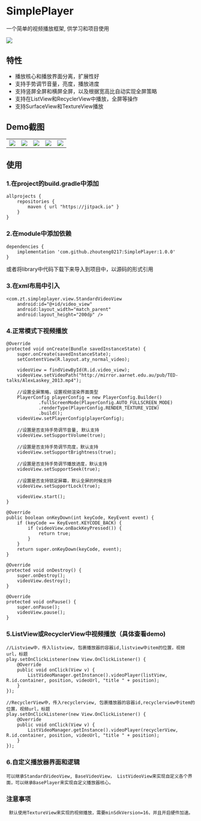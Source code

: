 # SimplePlayer
一个简单的视频播放框架, 供学习和项目使用

[![](https://jitpack.io/v/zhouteng0217/SimplePlayer.svg)](https://jitpack.io/#zhouteng0217/SimplePlayer)

## 特性
* 播放核心和播放界面分离，扩展性好
* 支持手势调节音量，亮度，播放进度
* 支持竖屏全屏和横屏全屏，以及根据宽高比自动实现全屏策略
* 支持在ListView和RecyclerView中播放，全屏等操作
* 支持SurfaceView和TextureView播放

## Demo截图

|  |  |  |  |  |
|:--:|:--:|---:|:--:|:--:|
|![](https://raw.githubusercontent.com/zhouteng0217/SimplePlayer/master/app/src/main/assets/1.png)|![](https://raw.githubusercontent.com/zhouteng0217/SimplePlayer/master/app/src/main/assets/2.png)|![](https://raw.githubusercontent.com/zhouteng0217/SimplePlayer/master/app/src/main/assets/3.png)|![](https://raw.githubusercontent.com/zhouteng0217/SimplePlayer/master/app/src/main/assets/4.png)|![](https://raw.githubusercontent.com/zhouteng0217/SimplePlayer/master/app/src/main/assets/5.png)|

## 使用

### 1.在project的build.gradle中添加

```
allprojects {
    repositories {
        maven { url "https://jitpack.io" }
    }
}
```

### 2.在module中添加依赖

```
dependencies {
    implementation 'com.github.zhouteng0217:SimplePlayer:1.0.0'
}
```

或者将library中代码下载下来导入到项目中，以源码的形式引用

### 3.在xml布局中引入

```
<com.zt.simpleplayer.view.StandardVideoView
    android:id="@+id/video_view"
    android:layout_width="match_parent"
    android:layout_height="200dp" />
```

### 4.正常模式下视频播放

```
@Override
protected void onCreate(Bundle savedInstanceState) {
    super.onCreate(savedInstanceState);
    setContentView(R.layout.aty_normal_video);

    videoView = findViewById(R.id.video_view);
    videoView.setVideoPath("http://mirror.aarnet.edu.au/pub/TED-talks/AlexLaskey_2013.mp4");

    //设置全屏策略，设置视频渲染界面类型
    PlayerConfig playerConfig = new PlayerConfig.Builder()
            .fullScreenMode(PlayerConfig.AUTO_FULLSCREEN_MODE)
            .renderType(PlayerConfig.RENDER_TEXTURE_VIEW)
            .build();
    videoView.setPlayerConfig(playerConfig);

    //设置是否支持手势调节音量, 默认支持
    videoView.setSupportVolume(true);

    //设置是否支持手势调节亮度，默认支持
    videoView.setSupportBrightness(true);

    //设置是否支持手势调节播放进度，默认支持
    videoView.setSupportSeek(true);

    //设置是否支持锁定屏幕，默认全屏的时候支持
    videoView.setSupportLock(true);

    videoView.start();
}

@Override
public boolean onKeyDown(int keyCode, KeyEvent event) {
    if (keyCode == KeyEvent.KEYCODE_BACK) {
        if (videoView.onBackKeyPressed()) {
            return true;
        }
    }
    return super.onKeyDown(keyCode, event);
}

@Override
protected void onDestroy() {
    super.onDestroy();
    videoView.destroy();
}

@Override
protected void onPause() {
    super.onPause();
    videoView.pause();
}
```

### 5.ListView或RecyclerView中视频播放（具体查看demo)

```
//Listview中，传入listview, 包裹播放器的容器id,listview中item的位置，视频url，标题
play.setOnClickListener(new View.OnClickListener() {
    @Override
    public void onClick(View v) {
        ListVideoManager.getInstance().videoPlayer(listView, R.id.container, position, videoUrl, "title " + position);
    }
});

//RecyclerView中，传入recyclerview, 包裹播放器的容器id,recyclerview中item的位置，视频url，标题
play.setOnClickListener(new View.OnClickListener() {
    @Override
    public void onClick(View v) {
        ListVideoManager.getInstance().videoPlayer(recyclerView, R.id.container, position, videoUrl, "title " + position);
    }
});
```

### 6.自定义播放器界面和逻辑
    可以继承StandardVideoView, BaseVideoView， ListVideoView来实现自定义各个界面，可以继承BasePlayer来实现自定义播放器核心。

### 注意事项
     默认使用TextureView来实现的视频播放，需要minSdkVersion=16，并且开启硬件加速。